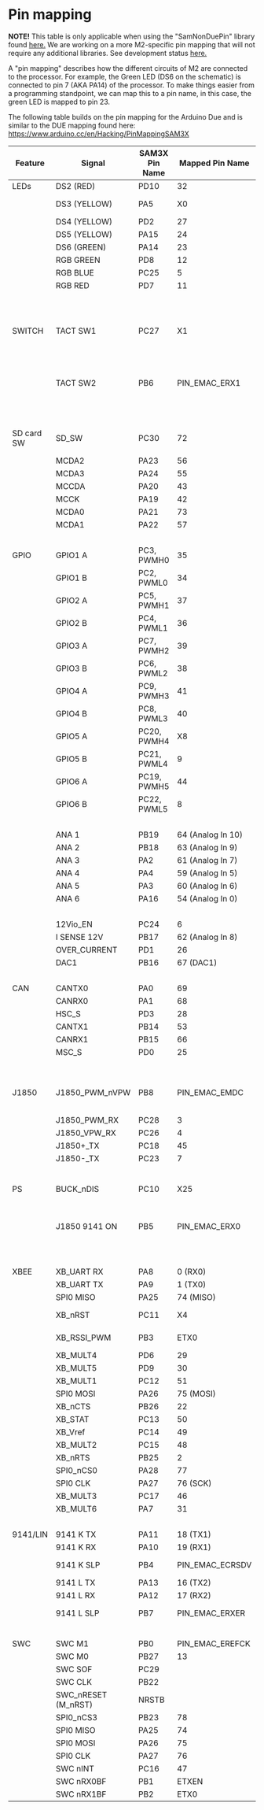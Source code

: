 Pin mapping
===========

**NOTE!** This table is only applicable when using the "SamNonDuePin" library found [here.](https://github.com/macchina/m2-libraries/tree/master/SamNonDuePin) We are working on a more M2-specific pin mapping that will not require any additional libraries. See development status [here.](https://github.com/macchina/Macchina_Arduino_Boards)

A "pin mapping" describes how the different circuits of M2 are connected to the processor. For example, the Green LED (DS6 on the schematic) is connected to pin 7 (AKA PA14) of the processor. To make things easier from a programming standpoint, we can map this to a pin name, in this case, the green LED is mapped to pin 23.

The following table builds on the pin mapping for the Arduino Due and is similar to the DUE mapping found here:
<https://www.arduino.cc/en/Hacking/PinMappingSAM3X>

| Feature    | Signal                | SAM3X Pin Name | Mapped Pin Name   | Notes                    |
|------------|-----------------------|----------------|-------------------|--------------------------|
| LEDs       | DS2 (RED)             | PD10           | 32                |                          |
|            | DS3 (YELLOW)          | PA5            | X0                | Non-Due Pin              |
|            | DS4 (YELLOW)          | PD2            | 27                |                          |
|            | DS5 (YELLOW)          | PA15           | 24                |                          |
|            | DS6 (GREEN)           | PA14           | 23                |                          |
|            | RGB GREEN             | PD8            | 12                |                          |
|            | RGB BLUE              | PC25           | 5                 |                          |
|            | RGB RED               | PD7            | 11                |                          |
|            |                       |                |                   |                          |
| SWITCH     | TACT SW1              | PC27           | X1                | Non-Due Pin, Active LOW  |
|            | TACT SW2              | PB6            | PIN\_EMAC\_ERX1   | Non-Due Pin, Active LOW  |
|            |                       |                |                   |                          |
| SD card SW | SD\_SW                | PC30           | 72                | Card is inserted - LOW.  |
|            | MCDA2                 | PA23           | 56                |                          |
|            | MCDA3                 | PA24           | 55                |                          |
|            | MCCDA                 | PA20           | 43                |                          |
|            | MCCK                  | PA19           | 42                |                          |
|            | MCDA0                 | PA21           | 73                |                          |
|            | MCDA1                 | PA22           | 57                |                          |
|            |                       |                |                   |                          |
| GPIO       | GPIO1 A               | PC3, PWMH0     | 35                |                          |
|            | GPIO1 B               | PC2, PWML0     | 34                |                          |
|            | GPIO2 A               | PC5, PWMH1     | 37                |                          |
|            | GPIO2 B               | PC4, PWML1     | 36                |                          |
|            | GPIO3 A               | PC7, PWMH2     | 39                |                          |
|            | GPIO3 B               | PC6, PWML2     | 38                |                          |
|            | GPIO4 A               | PC9, PWMH3     | 41                |                          |
|            | GPIO4 B               | PC8, PWML3     | 40                |                          |
|            | GPIO5 A               | PC20, PWMH4    | X8                | Non-Due Pin              |
|            | GPIO5 B               | PC21, PWML4    | 9                 |                          |
|            | GPIO6 A               | PC19, PWMH5    | 44                |                          |
|            | GPIO6 B               | PC22, PWML5    | 8                 |                          |
|            |                       |                |                   |                          |
|            | ANA 1                 | PB19           | 64 (Analog In 10) |                          |
|            | ANA 2                 | PB18           | 63 (Analog In 9)  |                          |
|            | ANA 3                 | PA2            | 61 (Analog In 7)  |                          |
|            | ANA 4                 | PA4            | 59 (Analog In 5)  |                          |
|            | ANA 5                 | PA3            | 60 (Analog In 6)  |                          |
|            | ANA 6                 | PA16           | 54 (Analog In 0)  |                          |
|            |                       |                |                   |                          |
|            | 12Vio\_EN             | PC24           | 6                 |                          |
|            | I SENSE 12V           | PB17           | 62 (Analog In 8)  |                          |
|            | OVER\_CURRENT         | PD1            | 26                |                          |
|            | DAC1                  | PB16           | 67 (DAC1)         |                          |
|            |                       |                |                   |                          |
| CAN        | CANTX0                | PA0            | 69                |                          |
|            | CANRX0                | PA1            | 68                |                          |
|            | HSC\_S                | PD3            | 28                |                          |
|            | CANTX1                | PB14           | 53                |                          |
|            | CANRX1                | PB15           | 66                |                          |
|            | MSC\_S                | PD0            | 25                |                          |
|            |                       |                |                   |                          |
| J1850      | J1850\_PWM\_nVPW      | PB8            | PIN\_EMAC\_EMDC   | LOW = 7.83V, HIGH = 5.85 |
|            | J1850\_PWM\_RX        | PC28           | 3                 |                          |
|            | J1850\_VPW\_RX        | PC26           | 4                 |                          |
|            | J1850+\_TX            | PC18           | 45                |                          |
|            | J1850-\_TX            | PC23           | 7                 |                          |
|            |                       |                |                   |                          |
| PS         | BUCK\_nDIS            | PC10           | X25               | Non-Due Pin              |
|            | J1850 9141 ON         | PB5            | PIN\_EMAC\_ERX0   | Bring LOW for LOW power  |
|            |                       |                |                   |                          |
| XBEE       | XB\_UART RX           | PA8            | 0 (RX0)           |                          |
|            | XB\_UART TX           | PA9            | 1 (TX0)           |                          |
|            | SPI0 MISO             | PA25           | 74 (MISO)         |                          |
|            | XB\_nRST              | PC11           | X4                | Non-Due Pin              |
|            | XB\_RSSI\_PWM         | PB3            | ETX0              | Non-Due Pin              |
|            | XB\_MULT4             | PD6            | 29                |                          |
|            | XB\_MULT5             | PD9            | 30                |                          |
|            | XB\_MULT1             | PC12           | 51                |                          |
|            | SPI0 MOSI             | PA26           | 75 (MOSI)         |                          |
|            | XB\_nCTS              | PB26           | 22                |                          |
|            | XB\_STAT              | PC13           | 50                |                          |
|            | XB\_Vref              | PC14           | 49                |                          |
|            | XB\_MULT2             | PC15           | 48                |                          |
|            | XB\_nRTS              | PB25           | 2                 |                          |
|            | SPI0\_nCS0            | PA28           | 77                |                          |
|            | SPI0 CLK              | PA27           | 76 (SCK)          |                          |
|            | XB\_MULT3             | PC17           | 46                |                          |
|            | XB\_MULT6             | PA7            | 31                |                          |
|            |                       |                |                   |                          |
| 9141/LIN   | 9141 K TX             | PA11           | 18 (TX1)          |                          |
|            | 9141 K RX             | PA10           | 19 (RX1)          |                          |
|            | 9141 K SLP            | PB4            | PIN\_EMAC\_ECRSDV | Non-Due Pin              |
|            | 9141 L TX             | PA13           | 16 (TX2)          |                          |
|            | 9141 L RX             | PA12           | 17 (RX2)          |                          |
|            | 9141 L SLP            | PB7            | PIN\_EMAC\_ERXER  | Non-Due Pin              |
|            |                       |                |                   |                          |
| SWC        | SWC M1                | PB0            | PIN\_EMAC\_EREFCK |                          |
|            | SWC M0                | PB27           | 13                |                          |
|            | SWC SOF               | PC29           |                   |                          |
|            | SWC CLK               | PB22           |                   |                          |
|            | SWC\_nRESET (M\_nRST) | NRSTB          |                   |                          |
|            | SPI0\_nCS3            | PB23           | 78                |                          |
|            | SPI0 MISO             | PA25           | 74                |                          |
|            | SPI0 MOSI             | PA26           | 75                |                          |
|            | SPI0 CLK              | PA27           | 76                |                          |
|            | SWC nINT              | PC16           | 47                |                          |
|            | SWC nRX0BF            | PB1            | ETXEN             |                          |
|            | SWC nRX1BF            | PB2            | ETX0              |                          |


